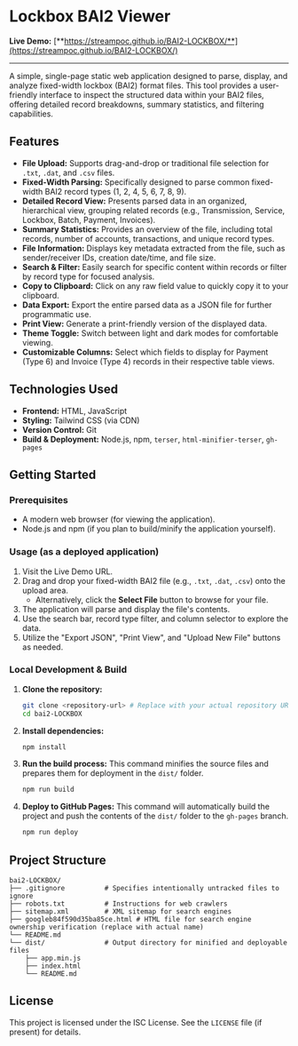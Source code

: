 # Lockbox BAI2 Viewer

**Live Demo:** [**https://streampoc.github.io/BAI2-LOCKBOX/**](https://streampoc.github.io/BAI2-LOCKBOX/)

---

A simple, single-page static web application designed to parse, display, and analyze fixed-width lockbox (BAI2) format files. This tool provides a user-friendly interface to inspect the structured data within your BAI2 files, offering detailed record breakdowns, summary statistics, and filtering capabilities.

## Features

*   **File Upload:** Supports drag-and-drop or traditional file selection for `.txt`, `.dat`, and `.csv` files.
*   **Fixed-Width Parsing:** Specifically designed to parse common fixed-width BAI2 record types (1, 2, 4, 5, 6, 7, 8, 9).
*   **Detailed Record View:** Presents parsed data in an organized, hierarchical view, grouping related records (e.g., Transmission, Service, Lockbox, Batch, Payment, Invoices).
*   **Summary Statistics:** Provides an overview of the file, including total records, number of accounts, transactions, and unique record types.
*   **File Information:** Displays key metadata extracted from the file, such as sender/receiver IDs, creation date/time, and file size.
*   **Search & Filter:** Easily search for specific content within records or filter by record type for focused analysis.
*   **Copy to Clipboard:** Click on any raw field value to quickly copy it to your clipboard.
*   **Data Export:** Export the entire parsed data as a JSON file for further programmatic use.
*   **Print View:** Generate a print-friendly version of the displayed data.
*   **Theme Toggle:** Switch between light and dark modes for comfortable viewing.
*   **Customizable Columns:** Select which fields to display for Payment (Type 6) and Invoice (Type 4) records in their respective table views.

## Technologies Used

*   **Frontend:** HTML, JavaScript
*   **Styling:** Tailwind CSS (via CDN)
*   **Version Control:** Git
*   **Build & Deployment:** Node.js, npm, `terser`, `html-minifier-terser`, `gh-pages`

## Getting Started

### Prerequisites

*   A modern web browser (for viewing the application).
*   Node.js and npm (if you plan to build/minify the application yourself).

### Usage (as a deployed application)
1.  Visit the Live Demo URL.
2.  Drag and drop your fixed-width BAI2 file (e.g., `.txt`, `.dat`, `.csv`) onto the upload area.
    *   Alternatively, click the **Select File** button to browse for your file.
3.  The application will parse and display the file's contents.
4.  Use the search bar, record type filter, and column selector to explore the data.
5.  Utilize the "Export JSON", "Print View", and "Upload New File" buttons as needed.

### Local Development & Build

1.  **Clone the repository:**
    ```sh
    git clone <repository-url> # Replace with your actual repository URL
    cd bai2-LOCKBOX
    ```
2.  **Install dependencies:**
    ```bash
    npm install
    ```
3.  **Run the build process:**
    This command minifies the source files and prepares them for deployment in the `dist/` folder.
    ```sh
    npm run build
    ```
4.  **Deploy to GitHub Pages:**
    This command will automatically build the project and push the contents of the `dist/` folder to the `gh-pages` branch.
    ```sh
    npm run deploy
    ```

## Project Structure

```
bai2-LOCKBOX/
├── .gitignore          # Specifies intentionally untracked files to ignore
├── robots.txt          # Instructions for web crawlers
├── sitemap.xml         # XML sitemap for search engines
├── googleb84f590d35ba85ce.html # HTML file for search engine ownership verification (replace with actual name)
└── README.md
└── dist/               # Output directory for minified and deployable files
    ├── app.min.js
    ├── index.html
    └── README.md
```

## License

This project is licensed under the ISC License. See the `LICENSE` file (if present) for details.